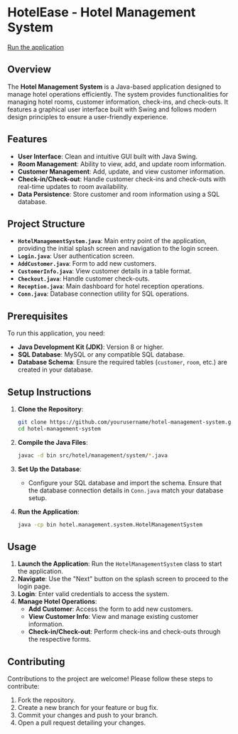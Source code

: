 # HotelEase - Hotel Management System

[Run the application](https://github.com/azizbelkhouja/HotelEase/blob/main/hotel-management-system.jar)

## Overview

The **Hotel Management System** is a Java-based application designed to manage hotel operations efficiently. The system provides functionalities for managing hotel rooms, customer information, check-ins, and check-outs. It features a graphical user interface built with Swing and follows modern design principles to ensure a user-friendly experience.

## Features

- **User Interface**: Clean and intuitive GUI built with Java Swing.
- **Room Management**: Ability to view, add, and update room information.
- **Customer Management**: Add, update, and view customer information.
- **Check-in/Check-out**: Handle customer check-ins and check-outs with real-time updates to room availability.
- **Data Persistence**: Store customer and room information using a SQL database.

## Project Structure

- **`HotelManagementSystem.java`**: Main entry point of the application, providing the initial splash screen and navigation to the login screen.
- **`Login.java`**: User authentication screen.
- **`AddCustomer.java`**: Form to add new customers.
- **`CustomerInfo.java`**: View customer details in a table format.
- **`Checkout.java`**: Handle customer check-outs.
- **`Reception.java`**: Main dashboard for hotel reception operations.
- **`Conn.java`**: Database connection utility for SQL operations.

## Prerequisites

To run this application, you need:

- **Java Development Kit (JDK)**: Version 8 or higher.
- **SQL Database**: MySQL or any compatible SQL database.
- **Database Schema**: Ensure the required tables (`customer`, `room`, etc.) are created in your database.

## Setup Instructions

1. **Clone the Repository**:
   ```bash
   git clone https://github.com/yourusername/hotel-management-system.git
   cd hotel-management-system
   ```

2. **Compile the Java Files**:
   ```bash
   javac -d bin src/hotel/management/system/*.java
   ```

3. **Set Up the Database**:
   - Configure your SQL database and import the schema. Ensure that the database connection details in `Conn.java` match your database setup.

4. **Run the Application**:
   ```bash
   java -cp bin hotel.management.system.HotelManagementSystem
   ```

## Usage

1. **Launch the Application**: Run the `HotelManagementSystem` class to start the application.
2. **Navigate**: Use the "Next" button on the splash screen to proceed to the login page.
3. **Login**: Enter valid credentials to access the system.
4. **Manage Hotel Operations**:
   - **Add Customer**: Access the form to add new customers.
   - **View Customer Info**: View and manage existing customer information.
   - **Check-in/Check-out**: Perform check-ins and check-outs through the respective forms.

## Contributing

Contributions to the project are welcome! Please follow these steps to contribute:

1. Fork the repository.
2. Create a new branch for your feature or bug fix.
3. Commit your changes and push to your branch.
4. Open a pull request detailing your changes.
